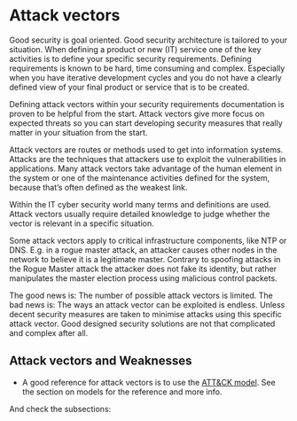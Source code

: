 # Attack vectors

Good security is goal oriented. Good security architecture is tailored to your situation.  When defining a product or new (IT) service one of the key activities is to define your specific security requirements. Defining requirements is known to be hard, time consuming and complex. Especially when you have iterative development cycles and you do not have a clearly defined view of your final product or service that is to be created.

Defining attack vectors within your security requirements documentation is proven to be helpful from the start. Attack vectors give more focus on expected threats so you can start developing security measures that really matter in your situation from the start.

Attack vectors are routes or methods used to get into information systems. Attacks are the techniques that attackers use to exploit the vulnerabilities in applications. Many attack vectors take advantage of the human element in the system or one of the maintenance activities defined for the system, because that’s often defined as the weakest link.

Within the IT cyber security world many terms and definitions are used. Attack vectors usually require detailed knowledge to judge whether the vector is relevant in a specific situation.

Some attack vectors apply to critical infrastructure components, like NTP or DNS. E.g. in a rogue master attack, an attacker causes other nodes in the network to believe it is a legitimate master. Contrary to spoofing attacks in the Rogue Master attack the attacker does not fake its identity, but rather manipulates the master election process using malicious control packets.

The good news is: The number of possible attack vectors is limited. The bad news is: The ways an attack vector can be exploited is endless. Unless decent security measures are taken to minimise attacks using this specific attack vector. Good designed security solutions are not that complicated and complex after all.

## Attack vectors and Weaknesses 

* A good reference for attack vectors is to use the [ATT&CK model](https://attack.mitre.org/).
See the section on models for the reference and more info.

And check the subsections:

```{tableofcontents}
```

